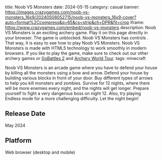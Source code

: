 title: Noob VS Monsters
date: 2024-05-15
category: casual
banner: https://images.crazygames.com/noob-vs-monsters_16x9/20240508052715/noob-vs-monsters_16x9-cover?auto=format%2Ccompress&q=65&cs=strip&ch=DPR&fit=crop
iframe: https://www.crazygames.com/embed/noob-vs-monsters
description: Noob VS Monsters is an exciting archery game. Play it on this page directly in your browser. The game is unblocked. Noob VS Monsters has controls . That way, it is easy to see how to play Noob VS Monsters. Noob VS Monsters is made with HTML5 technology to work smoothly in modern browsers. If you like to play the game, make sure to check out our other archery games or <a href='https://www.crazygames.com/game/gobattles-2--light-version-' target='_blank'>GoBattles 2</a> and <a href='https://www.crazygames.com/game/archery-world-tour' target='_blank'>Archery World Tour</a>.
tags: minecraft

<p>Noob VS Monsters is an arcade game where you have to defend your house by killing all the monsters using a bow and arrow. Defend your house by building various blocks in front of your door. Buy different types of arrows to help you kill monsters and zombies. Survive for 12 nights, where there will be more enemies every night, and the nights will get longer. Prepare yourself to fight a very dangerous boss on night 12. Also, try playing Endless mode for a more challenging difficulty. Let the night begin!



<h2>Release Date</h2>
<p>May 2024</p>

<h2>Platform</h2>
<p>Web browser (desktop and mobile)</p>
        